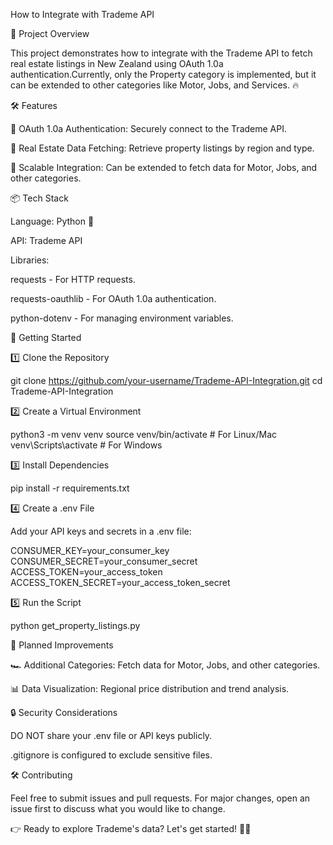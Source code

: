 How to Integrate with Trademe API

🚀 Project Overview

This project demonstrates how to integrate with the Trademe API to fetch real estate listings in New Zealand using OAuth 1.0a authentication.Currently, only the Property category is implemented, but it can be extended to other categories like Motor, Jobs, and Services. 🔥

🛠️ Features

🌟 OAuth 1.0a Authentication: Securely connect to the Trademe API.

🌟 Real Estate Data Fetching: Retrieve property listings by region and type.

🌟 Scalable Integration: Can be extended to fetch data for Motor, Jobs, and other categories.

📦 Tech Stack

Language: Python 🐍

API: Trademe API

Libraries:

requests - For HTTP requests.

requests-oauthlib - For OAuth 1.0a authentication.

python-dotenv - For managing environment variables.

🚀 Getting Started

1️⃣ Clone the Repository

git clone https://github.com/your-username/Trademe-API-Integration.git
cd Trademe-API-Integration

2️⃣ Create a Virtual Environment

python3 -m venv venv
source venv/bin/activate  # For Linux/Mac
venv\Scripts\activate     # For Windows

3️⃣ Install Dependencies

pip install -r requirements.txt

4️⃣ Create a .env File

Add your API keys and secrets in a .env file:

CONSUMER_KEY=your_consumer_key
CONSUMER_SECRET=your_consumer_secret
ACCESS_TOKEN=your_access_token
ACCESS_TOKEN_SECRET=your_access_token_secret

5️⃣ Run the Script

python get_property_listings.py

🔄 Planned Improvements

🏎️ Additional Categories: Fetch data for Motor, Jobs, and other categories.

📊 Data Visualization: Regional price distribution and trend analysis.

🔒 Security Considerations

DO NOT share your .env file or API keys publicly.

.gitignore is configured to exclude sensitive files.

🛠️ Contributing

Feel free to submit issues and pull requests. For major changes, open an issue first to discuss what you would like to change.

👉 Ready to explore Trademe's data? Let's get started! 🚀🔥
